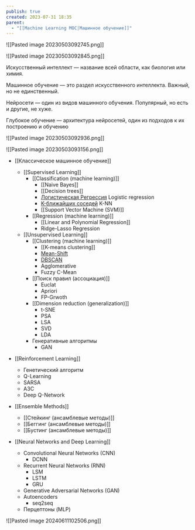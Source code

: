 ```yaml
---
publish: true
created: 2023-07-31 18:35
parent:
  - "[[Machine Learning MOC|Машинное обучение]]"
---
```


![[Pasted image 20230503092745.png]]

![[Pasted image 20230503092845.png]]


Искусственный интеллект — название всей области, как биология или химия.

Машинное обучение — это раздел искусственного интеллекта. Важный, но не единственный.

Нейросети — один из видов машинного обучения. Популярный, но есть и другие, не хуже.

Глубокое обучение — архитектура нейросетей, один из подходов к их построению и обучению

![[Pasted image 20230503092936.png]]

![[Pasted image 20230503093156.png]]


- [[Классическое машинное обучение]]
	- [[Supervised Learning]] 
		-  [[Classification (machine learning)]]
			- [[Naive Bayes]]
			- [[Decision trees]]
			- [Логистическая Регрессия](https://ru.wikipedia.org/wiki/%D0%9B%D0%BE%D0%B3%D0%B8%D1%81%D1%82%D0%B8%D1%87%D0%B5%D1%81%D0%BA%D0%B0%D1%8F_%D1%80%D0%B5%D0%B3%D1%80%D0%B5%D1%81%D1%81%D0%B8%D1%8F) Logistic regression 
			- [K-ближайших соседей](https://ru.wikipedia.org/wiki/%D0%9C%D0%B5%D1%82%D0%BE%D0%B4_k-%D0%B1%D0%BB%D0%B8%D0%B6%D0%B0%D0%B9%D1%88%D0%B8%D1%85_%D1%81%D0%BE%D1%81%D0%B5%D0%B4%D0%B5%D0%B9) K-NN
			- [[Support Vector Machine (SVM)]]
		- [[Regression (machine learning)]] 
			- [[Linear and Polynomial Regression]]
			- Ridge-Lasso Regression
	- [[Unsupervised Learning]] 
		- [[Clustering (machine learning)]]
			- [[K-means clustering]]
			- [Mean-Shift](https://en.wikipedia.org/wiki/Mean_shift)
			- [DBSCAN](https://en.wikipedia.org/wiki/DBSCAN)
			- Agglomerative
			- Fuzzy C-Mean
		- [[Поиск правил (ассоциация)]]
			- Euclat
			- Apriori
			- FP-Grwoth
		- [[Dimension reduction (generalization)]]
			- t-SNE
			- PSA
			- LSA
			- SVD
			- LDA
		- Генеративные алгоритмы
			- GAN
- [[Reinforcement Learning]]
	- Генетический алгоритм
	- Q-Learning
	- SARSA
	- A3C
	- Deep Q-Network

- [[Ensemble Methods]]
	- [[Стейкинг (ансамблевые методы)]]
	- [[Беггинг (ансамблевые методы)]]
	- [[Бустинг (ансамблевые методы)]] 
- [[Neural Networks and Deep Learning]]
	- Convolutional Neural Networks (CNN)
		- DCNN
	- Recurrent Neural Networks (RNN)
		- LSM
		- LSTM
		- GRU
	- Generative Adversarial Networks (GAN)
	- Autoencoders
		- seq2seq
	- Перцептоны (MLP)





![[Pasted image 20240611102506.png]]


